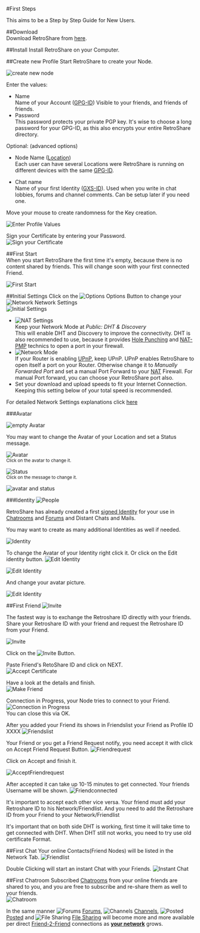 #First Steps

This aims to be a Step by Step Guide for New Users. 

##Download  
Download RetroShare from [here](../installation/).

##Install
Install RetroShare on your Computer.

##Create new Profile
Start RetroShare to create your Node. 

![create new node](../img/first-steps/create_new_profile_2.png "Create New Node")  


Enter the values:  

 - Name  
   Name of your Account ([GPG-ID](../settings/#public-information)) 
   Visible to your friends, and friends of friends. 
 - Password  
   This password protects your private PGP key. 
   It's wise to choose a long password for your GPG-ID, as this also 
   encrypts your entire RetroShare directory.  
  
Optional: (advanced options)  

 - Node Name ([Location](../settings/#public-information))  
   Each user can have several Locations were RetroShare is running on 
   different devices with the same [GPG-ID](../settings/#public-information). 

 - Chat name  
   Name of your first Identity ([GXS-ID](../interface/#pseudonymous-identities)). 
   Used when you write in chat lobbies, forums and channel comments. Can be setup later if you need one. 

Move your mouse to create randomness for the Key creation. 

![Enter Profile Values](../img/first-steps/enter_profile_values_new.png "Enter Profile Values")  


Sign your Certificate by entering your Password.  
![Sign your Certificate](../img/first-steps/sign_cert.png "Sign your Certificate")  

##First Start  
When you start RetroShare the first time it's empty, because there is no 
content shared by friends. This will change soon with your first connected Friend. 

![First Start](../img/first-steps/first_start.png "First Start")  

##Initial Settings
Click on the ![Options](../img/first-steps/options.png "Options") Options 
Button to change your ![Network](../img/first-steps/network.png "Network") 
Network Settings  
![Initial Settings](../img/first-steps/initial_settings.png "Initial Settings")  


 - ![NAT Settings](../img/first-steps/nat_settings.png "NAT Settings")  
   Keep your Network Mode at *Public: DHT & Discovery*  
   This will enable DHT and Discovery to improve the connectivity. DHT is 
   also recommended to use, because it provides [Hole Punching](https://en.wikipedia.org/wiki/UDP_hole_punching) 
   and [NAT-PMP](https://en.wikipedia.org/wiki/NAT_Port_Mapping_Protocol) 
   technics to open a port in your firewall. 
 - ![Network Mode](../img/first-steps/network_mode.png "Network Mode")  
   If your Router is enabling [UPnP](https://en.wikipedia.org/wiki/Universal_Plug_and_Play), 
   keep UPnP. UPnP enables RetroShare to open itself a port on your Router. 
   Otherwise change it to *Manually Forwarded Port* and set a manual Port Forward to your 
   [NAT](../settings/#nat) Firewall. For manual Port forward, 
   you can choose your RetroShare port also.  
 - Set your download and upload speeds to fit your Internet Connection. 
   Keeping this setting below of your total speed is recommended.  

For detailed Network Settings explanations click [here](../settings/#network)

###Avatar

![empty Avatar](../img/first-steps/empty_avatar.png "Empty Avatar")  

You may want to change the Avatar of your Location and set a Status message.  

![Avatar](../img/first-steps/avatar.png "Avatar")  
<sub>Click on the avatar to change it.</sub>  

![Status](../img/first-steps/status.png "Status")  
<sub>Click on the message to change it.</sub>  

![avatar and status](../img/first-steps/avatar_status.png "Avatar and Status")  

###Identity
![People](../img/first-steps/people.png "People")  

RetroShare has already created a first [signed Identity](../interface/#pseudonymous-identities) 
for your use in [Chatrooms](../interface/#chat-lobbies) 
and [Forums](../interface/#forums) and Distant Chats and Mails. 

You may want to create as many additional Identities as well if needed. 

![Identity](../img/first-steps/identity.png "signed Identity") 

To change the Avatar of your Identity right click it. 
Or click on the Edit identity button. 
![Edit Identity](../img/first-steps/edit_id.png "Edit Identity")  

![Edit Identity](../img/first-steps/edit_identity.png "Edit Identity")  

And change your avatar picture. 

![Edit Identity](../img/first-steps/id.png "Edit Identity")  


##First Friend
![Invite](../img/first-steps/invite.png "Invite")  


The fastest way is to exchange the Retroshare ID directly with your friends. 
Share your Retroshare ID with your friend and request the Retroshare ID from your Friend.

![Invite](../img/first-steps/copy_retroshareid.png "Invite")

Click on the ![Invite](../img/first-steps/addfriend.png "Add Friend") Button.


Paste Friend's RetoShare ID and click on NEXT.  
![Accept Certificate](../img/first-steps/paste_retroshareid.png "Paste Retroshare ID")  

Have a look at the details and finish.  
![Make Friend](../img/first-steps/make_friend.png "Make Friend")  

Connection in Progress, your Node tries to connect to your Friend. 
![Connection in Progress](../img/first-steps/connection_progress.png "Connection in Progress")  
You can close this via OK.

After you added your Friend its shows in Friendslist your Friend as Profile ID XXXX
![Friendslist](../img/first-steps/friend_notconnected.png "Friendslist")  

Your Friend or you get a Friend Request notify, you need accept it with click on Accept Friend Request Button.
![Friendrequest](../img/first-steps/friendrequest_notify.png "Friendrequest")  

Click on Accept and finish it.

![AcceptFriendrequest](../img/first-steps/accept_friendrequest.png "AcceptFriendrequest")  

After accepted it can take up 10-15 minutes to get connected. Your friends Username will be shown.
![Friendconnected](../img/first-steps/friend_connected.png "Fiendconnected")  

It's important to accept each other vice versa. Your friend must add your 
Retroshare ID to his Network/Friendlist.
And you need to add the Retroshare ID from your Friend to your Network/Friendlist

It's important that on both side DHT is working, first time it will take time to get connected with DHT.
When DHT still not works, you need to try use old certificate Format.
 


##First Chat
Your online Contacts(Friend Nodes) will be listed in the Network Tab. 
![Friendlist](../img/first-steps/friendlist.png "Friendlist")  

Double Clicking will start an instant Chat with your Friends. 
![Instant Chat](../img/first-steps/instant.png "Instant Chat")  

##First Chatroom
Subscribed [Chatrooms](../interface/#chat-lobbies) 
from your online friends are shared to you, 
and you are free to subscribe and re-share them as well to your friends.  
![Chatroom](../img/first-steps/chatroom.png "Chatroom")  

In the same manner ![Forums](../img/first-steps/forums.png "Forums") [Forums](../interface/#forums), 
![Channels](../img/first-steps/channels.png "Channels") [Channels](../interface/#channels), 
![Posted](../img/first-steps/posted.png "Posted") [Posted](../interface/#posted) and 
![File Sharing](../img/first-steps/filesharing.png "File Sharing") [File Sharing](../interface/#file-sharing) 
will become more and more available per direct 
[Friend-2-Friend](../concept/Friend-2-Friend/#retroshare) 
connections as 
[**your network**](../concept/topology/#retroshare) grows.  
